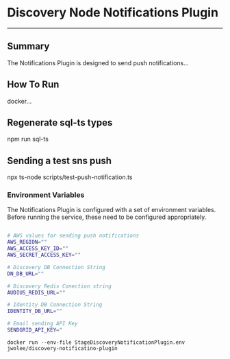 # Discovery Node Notifications Plugin

---
## Summary
The Notifications Plugin is designed to send push notifications...

## How To Run
docker...


## Regenerate sql-ts types
npm run sql-ts

## Sending a test sns push
npx ts-node scripts/test-push-notification.ts

### Environment Variables

The Notifications Plugin is configured with a set of environment variables. 
Before running the service, these need to be configured appropriately.


```sh

# AWS values for sending push notifications
AWS_REGION=""
AWS_ACCESS_KEY_ID=""
AWS_SECRET_ACCESS_KEY=""

# Discovery DB Connection String
DN_DB_URL=""

# Discovery Redis Conection string
AUDIUS_REDIS_URL=""

# Identity DB Connection String
IDENTITY_DB_URL=""

# Email sending API Key
SENDGRID_API_KEY="

```

`docker run --env-file StageDiscoveryNotificationPlugin.env jwolee/discovery-notificatino-plugin`
